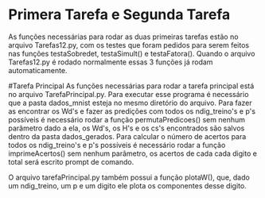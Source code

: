 # Primera Tarefa e Segunda Tarefa
 As funções necessárias para rodar as duas primeiras tarefas estão no arquivo Tarefas12.py, com os testes que foram pedidos para serem feitos nas funções testaSobredet, testaSimult() e testaFatora(). Quando o arquivo Tarefas12.py é rodado normalmente essas 3 funções já rodam automaticamente.

#Tarefa Principal
 As funções necessárias para rodar a tarefa principal está no arquivo TarefaPrincipal.py.
 Para executar esse programa é necessário que a pasta dados_mnist esteja no mesmo diretório do arquivo.
 Para fazer as encontrar os Wd's e fazer as predições com todos os ndig_treino's e p's possíveis é necessário rodar a função permutaPredicoes() sem nenhum parâmetro dado a ela, os Wd's, os H's e os cs's encontrados são salvos dentro da pasta dados_gerados.
 Para calcular o número de acertos para todos os ndig_treino's e p's possíveis é necessário rodar a função imprimeAcertos() sem nenhum parâmetro, os acertos de cada cada digito e total será escrito prompt de comando.

 O arquivo tarefaPrincipal.py também possui a função plotaW(), que, dado um ndig_treino, um p e um digito ele plota os componentes desse digito.